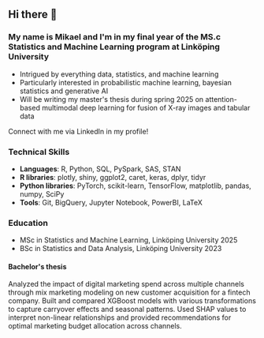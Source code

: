 ## Hi there 👋

### My name is Mikael and I'm in my final year of the MS.c Statistics and Machine Learning program at Linköping University
- Intrigued by everything data, statistics, and machine learning
- Particularly interested in probabilistic machine learning, bayesian statistics and generative AI
- Will be writing my master's thesis during spring 2025 on attention-based multimodal deep learning for fusion of X-ray images and tabular data

Connect with me via LinkedIn in my profile!

### Technical Skills
- **Languages**: R, Python, SQL, PySpark, SAS, STAN
- **R libraries**: plotly, shiny, ggplot2, caret, keras, dplyr, tidyr
- **Python libraries**: PyTorch, scikit-learn, TensorFlow, matplotlib, pandas, numpy, SciPy
- **Tools**: Git, BigQuery, Jupyter Notebook, PowerBI, LaTeX

### Education
- MSc in Statistics and Machine Learning, Linköping University 2025
- BSc in Statistics and Data Analysis, Linköping University 2023

#### Bachelor's thesis
Analyzed the impact of digital marketing spend across multiple channels through mix marketing modeling on new customer acquisition for a fintech company. Built and compared XGBoost models with various transformations to capture carryover effects and seasonal patterns. Used SHAP values to interpret non-linear relationships and provided recommendations for optimal marketing budget allocation across channels.
